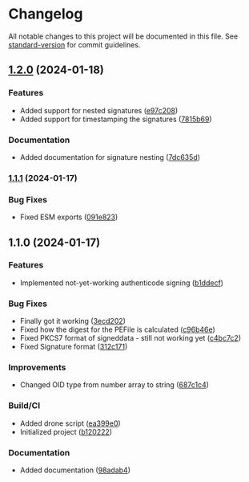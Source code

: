 # Changelog

All notable changes to this project will be documented in this file. See [standard-version](https://github.com/conventional-changelog/standard-version) for commit guidelines.

## [1.2.0](https://github.com/gergof/authenticode-sign/compare/v1.1.1...v1.2.0) (2024-01-18)


### Features

* Added support for nested signatures ([e97c208](https://github.com/gergof/authenticode-sign/commit/e97c2083e68d9b5606e14786c60d45fac1bb2e4c))
* Added support for timestamping the signatures ([7815b69](https://github.com/gergof/authenticode-sign/commit/7815b6922bd44c43a89369950c3ae23f9889e15c))


### Documentation

* Added documentation for signature nesting ([7dc635d](https://github.com/gergof/authenticode-sign/commit/7dc635dca9679d607960c7a81ec6c05456576864))

### [1.1.1](https://github.com/gergof/authenticode-sign/compare/v1.1.0...v1.1.1) (2024-01-17)


### Bug Fixes

* Fixed ESM exports ([091e823](https://github.com/gergof/authenticode-sign/commit/091e8231dd409156a8bcf13be334382548cc5fb7))

## 1.1.0 (2024-01-17)


### Features

* Implemented not-yet-working authenticode signing ([b1ddecf](https://github.com/gergof/authenticode-sign/commit/b1ddecf50ed42bdd23ad479d9c2519d67a49571b))


### Bug Fixes

* Finally got it working ([3ecd202](https://github.com/gergof/authenticode-sign/commit/3ecd2021b8d8c02f3574fb09844aa65663c3c5dd))
* Fixed how the digest for the PEFile is calculated ([c96b46e](https://github.com/gergof/authenticode-sign/commit/c96b46e68faa3f63ae0ae99d56d68f7ebc3e084d))
* Fixed PKCS7 format of signeddata - still not working yet ([c4bc7c2](https://github.com/gergof/authenticode-sign/commit/c4bc7c23f669f173ff330d3aca10359f00fed6f9))
* Fixed Signature format ([312c171](https://github.com/gergof/authenticode-sign/commit/312c171f3696ea541b612199926be71efa78ca1c))


### Improvements

* Changed OID type from number array to string ([687c1c4](https://github.com/gergof/authenticode-sign/commit/687c1c48295a1e85ffd2823892af96595c46cef6))


### Build/CI

* Added drone script ([ea399e0](https://github.com/gergof/authenticode-sign/commit/ea399e0ad4bbce8650a1cbc071a7d7ddd16ffbed))
* Initialized project ([b120222](https://github.com/gergof/authenticode-sign/commit/b1202228c03966c2d500c3bbe368388e8988daaa))


### Documentation

* Added documentation ([98adab4](https://github.com/gergof/authenticode-sign/commit/98adab4b100ff7cffdf00dadace22319d946cbcf))
